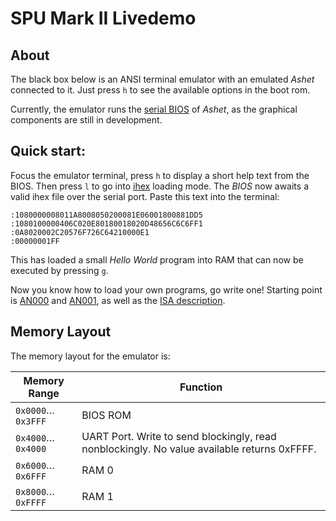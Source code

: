 # SPU Mark II Livedemo

<link rel="stylesheet" href="../../xterm/xterm.css" />
<script src="../../xterm/xterm.js"></script>

## About

The black box below is an ANSI terminal emulator with an emulated *Ashet* connected to it. Just press `h` to see the available options in the boot rom.

Currently, the emulator runs the [serial BIOS](https://github.com/MasterQ32/spu-mark-ii/blob/master/apps/web-firmware/main.asm) of *Ashet*, as the graphical components are still in development.

<div id="live-terminal"></div>


<!-- 
<code id="live-terminal" tabindex="0">
<pre id="live-terminal-text"></pre><span class="blink">█</span><br />
</code>
-->

<script type="text/javascript" src="../../livedemo.js"></script>

## Quick start:

Focus the emulator terminal, press `h` to display a short help text from the BIOS. Then press `l` to go into [ihex](https://en.wikipedia.org/wiki/Intel_HEX) loading mode. The *BIOS* now awaits a valid ihex file over the serial port. Paste this text into the terminal:

```ihex
:1080000008011A8008050200081E06001800881DD5
:1080100000406C020E80180018020D48656C6C6FF1
:0A8020002C20576F726C64210000E1
:00000001FF
```

This has loaded a small *Hello World* program into RAM that can now be executed by pressing `g`.

Now you know how to load your own programs, go write one! Starting point is <a href="docs/an000.htm">AN000</a> and
  <a href="docs/an001.htm">AN001</a>, as well as the <a href="docs/isa.htm">ISA description</a>.
</p>

## Memory Layout

The memory layout for the emulator is:

| Memory Range        | Function          |
|---------------------|-------------------|
| `0x0000`…`0x3FFF` | BIOS ROM          |
| `0x4000`…`0x4000` | UART Port. Write to send blockingly, read nonblockingly. No value available returns 0xFFFF. |
| `0x6000`…`0x6FFF` | RAM 0             |
| `0x8000`…`0xFFFF` | RAM 1             |
